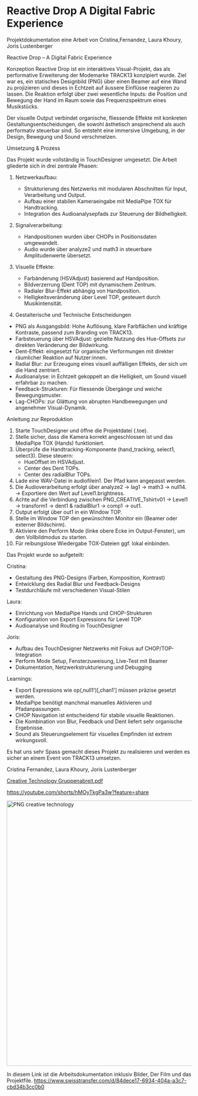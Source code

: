 # Reactive Drop A Digital Fabric Experience
Projektdokumentation 
eine Arbeit von Cristina,Fernandez, Laura Khoury, Joris Lustenberger


Reactive Drop – A Digital Fabric Experience


Konzeption
Reactive Drop ist ein interaktives Visual-Projekt, das als performative Erweiterung der Modemarke TRACK13 konzipiert wurde. Ziel war es, ein statisches Designbild (PNG) über einen Beamer auf eine Wand zu projizieren und dieses in Echtzeit auf äussere Einflüsse reagieren zu lassen. Die Reaktion erfolgt über zwei wesentliche Inputs: die Position und Bewegung der Hand im Raum sowie das Frequenzspektrum eines Musikstücks.

Der visuelle Output verbindet organische, fliessende Effekte mit konkreten Gestaltungsentscheidungen, die sowohl ästhetisch ansprechend als auch performativ steuerbar sind. So entsteht eine immersive Umgebung, in der Design, Bewegung und Sound verschmelzen.

Umsetzung & Prozess

Das Projekt wurde vollständig in TouchDesigner umgesetzt. Die Arbeit gliederte sich in drei zentrale Phasen:

1. Netzwerkaufbau:
   - Strukturierung des Netzwerks mit modularen Abschnitten für Input, Verarbeitung und Output.
   - Aufbau einer stabilen Kameraeingabe mit MediaPipe TOX für Handtracking.
   - Integration des Audioanalysepfads zur Steuerung der Bildhelligkeit.

2. Signalverarbeitung:
   - Handpositionen wurden über CHOPs in Positionsdaten umgewandelt.
   - Audio wurde über analyze2 und math3 in steuerbare Amplitudenwerte übersetzt.

3. Visuelle Effekte:
   - Farbänderung (HSVAdjust) basierend auf Handposition.
   - Bildverzerrung (Dent TOP) mit dynamischem Zentrum.
   - Radialer Blur-Effekt abhängig von Handposition.
   - Helligkeitsveränderung über Level TOP, gesteuert durch Musikintensität.

3. Gestalterische und Technische Entscheidungen
- PNG als Ausgangsbild: Hohe Auflösung, klare Farbflächen und kräftige Kontraste, passend zum Branding von TRACK13.
- Farbsteuerung über HSVAdjust: gezielte Nutzung des Hue-Offsets zur direkten Veränderung der Bildwirkung.
- Dent-Effekt: eingesetzt für organische Verformungen mit direkter räumlicher Reaktion auf Nutzer:innen.
- Radial Blur: zur Erzeugung eines visuell auffälligen Effekts, der sich um die Hand zentriert.
- Audioanalyse: in Echtzeit gekoppelt an die Helligkeit, um Sound visuell erfahrbar zu machen.
- Feedback-Strukturen: Für fliessende Übergänge und weiche Bewegungsmuster.
- Lag-CHOPs: zur Glättung von abrupten Handbewegungen und angenehmer Visual-Dynamik.


Anleitung zur Reproduktion
1. Starte TouchDesigner und öffne die Projektdatei (.toe).
2. Stelle sicher, dass die Kamera korrekt angeschlossen ist und das MediaPipe TOX (Hands) funktioniert.
3. Überprüfe die Handtracking-Komponente (hand_tracking, select1, select3). Diese steuern:
   - HueOffset im HSVAdjust.
   - Center des Dent TOPs.
   - Center des radialBlur TOPs.
4. Lade eine WAV-Datei in audiofilein1. Der Pfad kann angepasst werden.
5. Die Audioverarbeitung erfolgt über analyze2 → lag1 → math3 → null14.
   → Exportiere den Wert auf Level1.brightness.
6. Achte auf die Verbindung zwischen PNG_CREATIVE_Tshirtv01 → Level1 → transform1 → dent1 & radialBlur1 → comp1 → out1.
7. Output erfolgt über out1 in ein Window TOP.
8. Stelle im Window TOP den gewünschten Monitor ein (Beamer oder externer Bildschirm).
9. Aktiviere den Perform Mode (linke obere Ecke im Output-Fenster), um den Vollbildmodus zu starten.
10. Für reibungslose Wiedergabe TOX-Dateien ggf. lokal einbinden.



Das Projekt wurde so aufgeteilt:

Cristina:
- Gestaltung des PNG-Designs (Farben, Komposition, Kontrast)
- Entwicklung des Radial Blur und Feedback-Designs
- Testdurchläufe mit verschiedenen Visual-Stilen

Laura:
- Einrichtung von MediaPipe Hands und CHOP-Strukturen
- Konfiguration von Export Expressions für Level TOP
- Audioanalyse und Routing in TouchDesigner

Joris:
- Aufbau des TouchDesigner Netzwerks mit Fokus auf CHOP/TOP-Integration
- Perform Mode Setup, Fensterzuweisung, Live-Test mit Beamer
- Dokumentation, Netzwerkstrukturierung und Debugging

Learnings:
- Export Expressions wie op(‚null1‘)[‚chan1‘] müssen präzise gesetzt werden.
- MediaPipe benötigt manchmal manuelles Aktivieren und Pfadanpassungen.
- CHOP Navigation ist entscheidend für stabile visuelle Reaktionen.
- Die Kombination von Blur, Feedback und Dent liefert sehr organische Ergebnisse.
- Sound als Steuerungselement für visuelles Empfinden ist extrem wirkungsvoll.

Es hat uns sehr Spass gemacht dieses Projekt zu realisieren und werden es sicher an einem Event von TRACK13 umsetzen.

Cristina Fernandez, Laura Khoury, Joris Lustenberger

[Creative Technology Gruppenabreit.pdf](https://github.com/user-attachments/files/21121786/Creative.Technology.Gruppenabreit.pdf)



https://youtube.com/shorts/hMOyTkgPa3w?feature=share

<img width="1280" height="720" alt="PNG creative technology" src="https://github.com/user-attachments/assets/db91a7d8-ef26-402e-b689-807e5808aa4f" />





In diesem Link ist die Arbeitsdokumentation inklusiv Bilder, Der Film und das Projektfile.
https://www.swisstransfer.com/d/84dece17-6934-404a-a3c7-cbd34b3cc0b0




